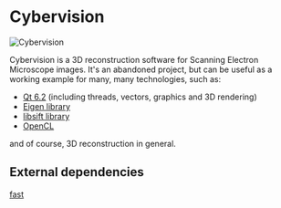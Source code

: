 # Cybervision

![Cybervision](https://github.com/zlogic/cybervision/releases/download/tag_qt62_gcc1120_cmake/screenshot.png)

Cybervision is a 3D reconstruction software for Scanning Electron Microscope images.
It's an abandoned project, but can be useful as a working example for many, many technologies, such as:
* [Qt 6.2](https://doc.qt.io/qt-6.2/) (including threads, vectors, graphics and 3D rendering)
* [Eigen library](http://eigen.tuxfamily.org/)
* [libsift library](https://sourceforge.net/projects/libsift/)
* [OpenCL](https://www.khronos.org/registry/OpenCL/)

and of course, 3D reconstruction in general.


## External dependencies

[fast](https://www.edwardrosten.com/work/fast.html)